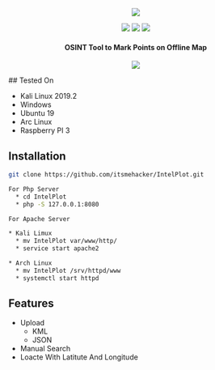<p align="center">
  <img src="https://i.imgur.com/PimU00p.jpg?1">
</p>
<p align="center">
  <img src="https://img.shields.io/badge/OSINT-red.svg?style=plastic">
  <img src="https://img.shields.io/badge/Arc-Linux-red.svg">
  <img src="https://img.shields.io/badge/-Tor-green.svg">
  <h4 align="center">OSINT Tool to Mark Points on Offline Map</h4>
</p>
<p align="center">
  <img src="https://i.imgur.com/w5LblLy.png?1">
</p>
## Tested On

* Kali Linux 2019.2
* Windows
* Ubuntu 19
* Arc Linux
* Raspberry PI 3


## Installation

```bash
git clone https://github.com/itsmehacker/IntelPlot.git

For Php Server 
  * cd IntelPlot
  * php -S 127.0.0.1:8080

For Apache Server 

* Kali Limux
  * mv IntelPlot var/www/http/
  * service start apache2

* Arch Linux
  * mv IntelPlot /srv/httpd/www
  * systemctl start httpd


```
## Features
* Upload 
    * KML
    * JSON 
* Manual Search 
* Loacte With Latitute And Longitude 
